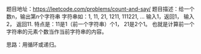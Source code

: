 题目地址：https://leetcode.com/problems/count-and-say/
题目描述：给一个数n，输出第n个字符串
字符串如：1, 11, 21, 1211, 111221, ...
输入1，返回1， 输入2， 返回11.
特点是：11是1（前一个字符串）个1， 21是2个1。
也就是计算前一个字符串的元素个数当作当前字符串的内容。

思路：用循环或递归。
